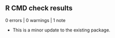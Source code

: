 ## R CMD check results

0 errors | 0 warnings | 1 note

* This is a minor update to the existing package.
